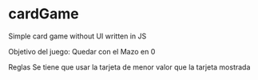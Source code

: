 # cardGame
Simple card game without UI written in JS


Objetivo del juego:
Quedar con el Mazo en 0

Reglas
Se tiene que usar la tarjeta de menor valor que la tarjeta mostrada